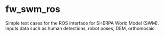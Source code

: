 # fw_swm_ros
Simple test cases for the ROS interface for SHERPA World Model (SWM). Inputs data such as human detections, robot poses, DEM, orthomosaic.

